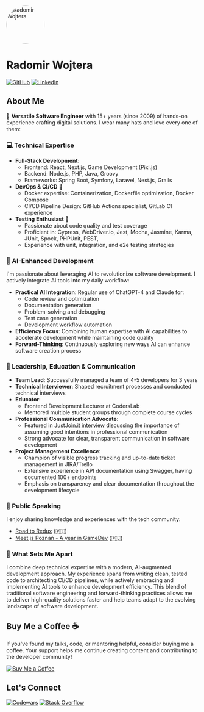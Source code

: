 <div>
    <img src="https://avatars.githubusercontent.com/u/5216143" alt="Radomir Wojtera" width="100" height="100" style='border-radius: 50%;'>
    <h1>Radomir Wojtera</h1>
</div>

[![GitHub](https://img.shields.io/badge/GitHub-black?style=for-the-badge&logo=github)](https://github.com/tiriana)
[![LinkedIn](https://img.shields.io/badge/LinkedIn-blue?style=for-the-badge&logo=linkedin)](https://www.linkedin.com/in/radomirwojtera)

## About Me
🚀 **Versatile Software Engineer** with 15+ years (since 2009) of hands-on experience crafting digital solutions. I wear many hats and love every one of them:

### 💻 Technical Expertise
- **Full-Stack Development**:
  - Frontend: React, Next.js, Game Development (Pixi.js)
  - Backend: Node.js, PHP, Java, Groovy
  - Frameworks: Spring Boot, Symfony, Laravel, Nest.js, Grails
- **DevOps & CI/CD** 🔧
  - Docker expertise: Containerization, Dockerfile optimization, Docker Compose
  - CI/CD Pipeline Design: GitHub Actions specialist, GitLab CI experience
- **Testing Enthusiast** 🧪
  - Passionate about code quality and test coverage
  - Proficient in:  Cypress, WebDriver.io, Jest, Mocha, Jasmine, Karma, JUnit, Spock, PHPUnit, PEST,
  - Experience with unit, integration, and e2e testing strategies

### 🤖 AI-Enhanced Development
I'm passionate about leveraging AI to revolutionize software development. I actively integrate AI tools into my daily workflow:
- **Practical AI Integration**: Regular use of ChatGPT-4 and Claude for:
  - Code review and optimization
  - Documentation generation
  - Problem-solving and debugging
  - Test case generation
  - Development workflow automation
- **Efficiency Focus**: Combining human expertise with AI capabilities to accelerate development while maintaining code quality
- **Forward-Thinking**: Continuously exploring new ways AI can enhance software creation process

### 👥 Leadership, Education & Communication
- **Team Lead**: Successfully managed a team of 4-5 developers for 3 years
- **Technical Interviewer**: Shaped recruitment processes and conducted technical interviews
- **Educator**:
  - Frontend Development Lecturer at CodersLab
  - Mentored multiple student groups through complete course cycles
- **Professional Communication Advocate**:
  - Featured in [JustJoin.it interview](https://justjoin.it/blog/zawsze-zakladam-dobre-intencje) discussing the importance of assuming good intentions in professional communication
  - Strong advocate for clear, transparent communication in software development
- **Project Management Excellence**:
  - Champion of visible progress tracking and up-to-date ticket management in JIRA/Trello
  - Extensive experience in API documentation using Swagger, having documented 100+ endpoints
  - Emphasis on transparency and clear documentation throughout the development lifecycle

### 🎤 Public Speaking
I enjoy sharing knowledge and experiences with the tech community:
- [Road to Redux](https://www.youtube.com/watch?app=desktop&v=6WwQq8EVlUg) (🇵🇱)
- [Meet.js Poznań - A year in GameDev](https://www.youtube.com/watch?v=jN_9WDGYuB0) (🇵🇱)

### 🌟 What Sets Me Apart
I combine deep technical expertise with a modern, AI-augmented development approach. My experience spans from writing clean, tested code to architecting CI/CD pipelines, while actively embracing and implementing AI tools to enhance development efficiency. This blend of traditional software engineering and forward-thinking practices allows me to deliver high-quality solutions faster and help teams adapt to the evolving landscape of software development.

## Buy Me a Coffee ☕
If you've found my talks, code, or mentoring helpful, consider buying me a coffee. Your support helps me continue creating content and contributing to the developer community!

[![Buy Me a Coffee](https://img.shields.io/badge/Buy%20Me%20a%20Coffee-FFDD00?style=for-the-badge&logo=buy-me-a-coffee&logoColor=black)](https://www.buymeacoffee.com/tiriana)

## Let's Connect
[![Codewars](https://img.shields.io/badge/Codewars-yellow?style=for-the-badge&logo=codewars)](https://www.codewars.com/users/tiriana)
[![Stack Overflow](https://img.shields.io/badge/Stack%20Overflow-FE7A16?style=for-the-badge&logo=stackoverflow&logoColor=white)](https://stackoverflow.com/users/942223/tiriana)
